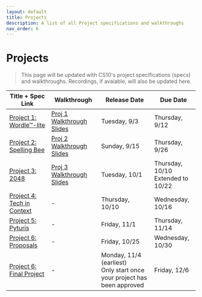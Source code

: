```yaml
---
layout: default
title: Projects
description: A list of all Project specifications and walkthroughs
nav_order: 6
---
```


# Projects

> This page will be updated with CS10's project specifications (specs) and walkthroughs. Recordings, if avaiable, will also be updated here. 

<table>
  <thead>
    <tr>
      <th>Title + Spec Link</th>
      <th>Walkthrough</th>
      <th>Release Date</th>
      <th>Due Date</th>
    </tr>
  </thead>
  <tbody>
    <tr>
      <td><a href="/fa24/projects/project1">Project 1: Wordle™-lite</a></td>
      <td><a href="https://drive.google.com/file/d/1liTxubkrh5-Vtp5CbQETI9BurAquIVSx/view?usp=sharing">Proj 1 Walkthrough Slides</a></td>
      <td>Tuesday, 9/3</td>
      <td>Thursday, 9/12</td>
    </tr>
    <tr>
      <td><a href="/fa24/projects/project2">Project 2: Spelling Bee</a></td>
      <td><a href="https://drive.google.com/file/d/1eJQpY5PpUwt3vesplElChY293NFQk4Vp/view?usp=sharing">Proj 2 Walkthrough Slides</a></td>
      <td>Sunday, 9/15</td>
      <td>Thursday, 9/26</td>
    </tr>
     <tr>
      <td><a href="/fa24/projects/project3">Project 3: 2048</a></td>
      <td><a href="https://drive.google.com/file/d/1koa1TbOmoDa5tiIEm6hohQjiMaWjLI1H/view?usp=sharing">Proj 3 Walkthrough Slides</a></td>
      <td>Tuesday, 10/1</td>
      <td>Thursday, 10/10<br/> Extended to 10/22</td>
    </tr>
    <tr>
      <td><a href="/fa24/projects/project4">Project 4: Tech in Context</a></td>
      <td>-</td>
      <td>Thursday, 10/10</td>
      <td>Wednesday, 10/16</td>
    </tr>
    <tr>
      <td><a href="/fa24/projects/project5">Project 5: Pyturis</a></td>
      <td>-</td>
      <td>Friday, 11/1</td>
      <td>Thursday, 11/14</td>
    </tr>
        <tr>
      <td><a href="/fa24/projects/project6-proposals">Project 6: Proposals</a></td>
      <td>-</td>
      <td>Friday, 10/25</td>
      <td>Wednesday, 10/30</td>
    </tr>
    <tr>
      <td><a href="/fa24/projects/project6-project">Project 6: Final Project</a></td>
      <td>-</td>
      <td>Monday, 11/4 (earliest)<br/>Only start once your project has been approved</td>
      <td>Friday, 12/6</td>
    </tr>
  </tbody>
</table> 
